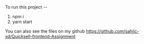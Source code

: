 To run this project --
1. npm i
2. yarn start

You can also see the files on my github 
https://github.com/sahilc-xd/Quicksell-frontend-Assignment
